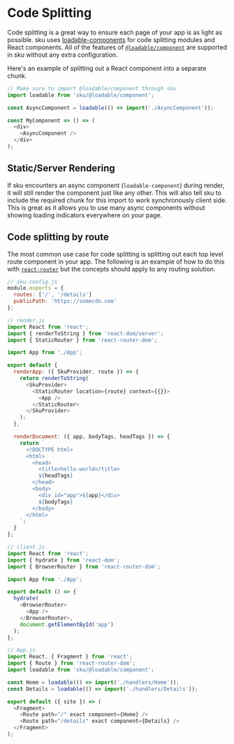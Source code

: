 # Code Splitting

Code splitting is a great way to ensure each page of your app is as light as possible. sku uses [loadable-components](https://www.smooth-code.com/open-source/loadable-components/) for code splitting modules and React components. All of the features of [`@loadable/component`](https://www.smooth-code.com/open-source/loadable-components/docs/api-loadable-component/) are supported in sku without any extra configuration.

Here's an example of splitting out a React component into a separate chunk.

```js
// Make sure to import @loadable/component through sku
import loadable from 'sku/@loadable/component';

const AsyncComponent = loadable(() => import('./AsyncComponent'));

const MyComponent => () => (
  <div>
    <AsyncComponent />
  </div>
);
```

## Static/Server Rendering

If sku encounters an async component (`loadable-component`) during render, it will still render the component just like any other. This will also tell sku to include the required chunk for this import to work synchronously client side. This is great as it allows you to use many async components without showing loading indicators everywhere on your page.

## Code splitting by route

The most common use case for code splitting is splitting out each top level route component in your app. The following is an example of how to do this with [`react-router`](https://reacttraining.com/react-router/) but the concepts should apply to any routing solution.

```js
// sku.config.js
module.exports = {
  routes: ['/', '/details']
  publicPath: 'https://somecdn.com'
};
```

```js
// render.js
import React from 'react';
import { renderToString } from 'react-dom/server';
import { StaticRouter } from 'react-router-dom';

import App from './App';

export default {
  renderApp: ({ SkuProvider, route }) => {
    return renderToString(
      <SkuProvider>
        <StaticRouter location={route} context={{}}>
          <App />
        </StaticRouter>
      </SkuProvider>
    );
  },

  renderDocument: ({ app, bodyTags, headTags }) => {
    return `
      <!DOCTYPE html>
      <html>
        <head>
          <title>hello-world</title>
          ${headTags}
        </head>
        <body>
          <div id="app">${app}</div>
          ${bodyTags}
        </body>
      </html>
    `;
  }
};
```

```js
// client.js
import React from 'react';
import { hydrate } from 'react-dom';
import { BrowserRouter } from 'react-router-dom';

import App from './App';

export default () => {
  hydrate(
    <BrowserRouter>
      <App />
    </BrowserRouter>,
    document.getElementById('app')
  );
};
```

```js
// App.js
import React, { Fragment } from 'react';
import { Route } from 'react-router-dom';
import loadable from 'sku/@loadable/component';

const Home = loadable(() => import('./handlers/Home'));
const Details = loadable(() => import('./handlers/Details'));

export default ({ site }) => (
  <Fragment>
    <Route path="/" exact component={Home} />
    <Route path="/details" exact component={Details} />
  </Fragment>
);
```
